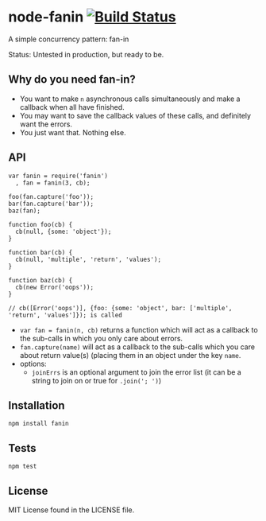 node-fanin [![Build Status][1]][2]
==========

A simple concurrency pattern: fan-in

Status: Untested in production, but ready to be.

## Why do you need fan-in?

- You want to make `n` asynchronous calls simultaneously and make a callback when all have finished.
- You may want to save the callback values of these calls, and definitely want the errors.
- You just want that. Nothing else.

## API



    var fanin = require('fanin')
      , fan = fanin(3, cb);
 
    foo(fan.capture('foo'));
    bar(fan.capture('bar'));
    baz(fan);

    function foo(cb) {
      cb(null, {some: 'object'});
    }

    function bar(cb) {
      cb(null, 'multiple', 'return', 'values');
    }

    function baz(cb) {
      cb(new Error('oops'));
    }

    // cb([Error('oops')], {foo: {some: 'object', bar: ['multiple', 'return', 'values']}); is called

- `var fan = fanin(n, cb)` returns a function which will act as a callback to the sub-calls in which you only care about errors.
- `fan.capture(name)` will act as a callback to the sub-calls which you care about return value(s) (placing them in an object under the key `name`.
- options:
    - `joinErrs` is an optional argument to join the error list (it can be a string to join on or true for `.join('; ')`)

## Installation

`npm install fanin`

## Tests

`npm test`

## License

MIT License found in the LICENSE file. 

  [1]: https://travis-ci.org/yanatan16/node-fanin.png?branch=master
  [2]: http://travis-ci.org/yanatan16/node-fanin

